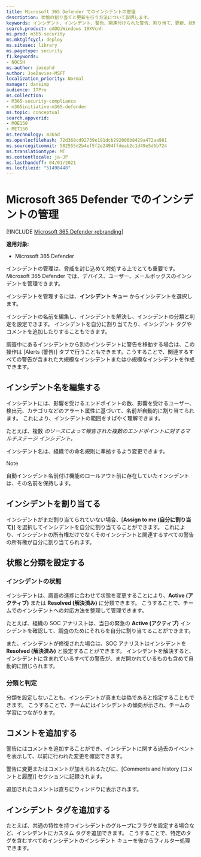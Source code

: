```yaml
---
title: Microsoft 365 Defender でのインシデントの管理
description: 状態の割り当てと更新を行う方法について説明します。
keywords: インシデント、インシデント、警告、関連付けられた警告、割り当て、更新、状態、管理、分類、microsoft、365、m365
search.product: eADQiWindows 10XVcnh
ms.prod: m365-security
ms.mktglfcycl: deploy
ms.sitesec: library
ms.pagetype: security
f1.keywords:
- NOCSH
ms.author: josephd
author: JoeDavies-MSFT
localization_priority: Normal
manager: dansimp
audience: ITPro
ms.collection:
- M365-security-compliance
- m365initiative-m365-defender
ms.topic: conceptual
search.appverid:
- MOE150
- MET150
ms.technology: m365d
ms.openlocfilehash: 72d368cd92739e191dcb292000b8429a472aa981
ms.sourcegitcommit: 582555d2b4ef5f2e2494ffdeab2c1d49e5d6b724
ms.translationtype: MT
ms.contentlocale: ja-JP
ms.lasthandoff: 04/01/2021
ms.locfileid: "51498448"
---
```

# <a name="manage-incidents-in-microsoft-365-defender"></a>Microsoft 365 Defender でのインシデントの管理

[!INCLUDE [Microsoft 365 Defender rebranding](../includes/microsoft-defender.md)]


**適用対象:**
- Microsoft 365 Defender



インシデントの管理は、脅威を封じ込めて対処する上でとても重要です。 Microsoft 365 Defender では、デバイス、ユーザー、メールボックスのインシデントを管理できます。 


インシデントを管理するには、**インシデント キュー** からインシデントを選択します。 

インシデントの名前を編集し、インシデントを解決し、インシデントの分類と判定を設定できます。 インシデントを自分に割り当てたり、インシデント タグやコメントを追加したりすることもできます。

調査中にあるインシデントから別のインシデントに警告を移動する場合は、この操作は [Alerts (警告)] タブで行うこともできます。こうすることで、関連するすべての警告が含まれた大規模なインシデントまたは小規模なインシデントを作成できます。

## <a name="edit-incident-name"></a>インシデント名を編集する
インシデントには、影響を受けるエンドポイントの数、影響を受けるユーザー、検出元、カテゴリなどのアラート属性に基づいて、名前が自動的に割り当てられます。 これにより、インシデントの範囲をすばやく理解できます。

たとえば、複数 *のソースによって報告された複数のエンドポイントに対するマルチステージ インシデント。*

インシデント名は、組織での命名規則に準拠するよう変更できます。

> [!NOTE]
> 自動インシデント名前付け機能のロールアウト前に存在していたインシデントは、その名前を保持します。



## <a name="assign-incidents"></a>インシデントを割り当てる
インシデントがまだ割り当てられていない場合、[**Assign to me (自分に割り当て)**] を選択してインシデントを自分に割り当てることができます。 これにより、インシデントの所有権だけでなくそのインシデントと関連するすべての警告の所有権が自分に割り当てられます。

## <a name="set-status-and-classification"></a>状態と分類を設定する
### <a name="incident-status"></a>インシデントの状態
インシデントは、調査の進捗に合わせて状態を変更することにより、**Active (アクティブ)** または **Resolved (解決済み)** に分類できます。 こうすることで、チームでのインシデントへの対応方法を整理して管理できます。

たとえば、組織の SOC アナリストは、当日の緊急の **Active (アクティブ)** インシデントを確認して、調査のためにそれらを自分に割り当てることができます。

また、インシデントが修復された場合は、SOC アナリストはインシデントを **Resolved (解決済み)** と設定することができます。 インシデントを解決すると、インシデントに含まれているすべての警告が、まだ開かれているものも含めて自動的に閉じられます。 

### <a name="classification-and-determination"></a>分類と判定
分類を設定しないことも、インシデントが真または偽であると指定することもできます。 こうすることで、チームにはインシデントの傾向が示され、チームの学習につながります。 

## <a name="add-comments"></a>コメントを追加する
警告にはコメントを追加することができ、インシデントに関する過去のイベントを表示して、以前に行われた変更を確認できます。

警告に変更またはコメントが加えられるたびに、[Comments and history (コメントと履歴)] セクションに記録されます。

追加されたコメントは直ちにウィンドウに表示されます。

## <a name="add-incident-tags"></a>インシデント タグを追加する
たとえば、共通の特性を持つインシデントのグループにフラグを設定する場合など、インシデントにカスタム タグを追加できます。 こうすることで、特定のタグを含むすべてのインシデントのインシデント キューを後からフィルター処理できます。
